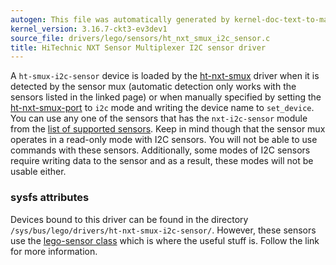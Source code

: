 ```yaml
---
autogen: This file was automatically generated by kernel-doc-text-to-markdown.py
kernel_version: 3.16.7-ckt3-ev3dev1
source_file: drivers/lego/sensors/ht_nxt_smux_i2c_sensor.c
title: HiTechnic NXT Sensor Multiplexer I2C sensor driver
---
```


A `ht-smux-i2c-sensor` device is loaded by the [ht-nxt-smux] driver
when it is detected by the sensor mux (automatic detection only works with
the sensors listed in the linked page) or when manually specified by setting
the [ht-nxt-smux-port] to `i2c` mode and writing the device name to
`set_device`. You can use any one of the sensors that has the `nxt-i2c-sensor`
module from the [list of supported sensors]. Keep in mind though that the
sensor mux operates in a read-only mode with I2C sensors. You will not be
able to use commands with these sensors. Additionally, some modes of I2C
sensors require writing data to the sensor and as a result, these modes will
not be usable either.

### sysfs attributes

Devices bound to this driver can be found in the directory
`/sys/bus/lego/drivers/ht-nxt-smux-i2c-sensor/`. However, these sensors use
the [lego-sensor class] which is where the useful stuff is. Follow the link
for more information.

[ht-nxt-smux]: /docs/sensors/hitechnic-nxt-sensor-multiplexer
[ht-nxt-smux-port]: /docs/ports/ht-nxt-smux-port
[list of supported sensors]: /docs/sensors#supported-sensors
[lego-sensor class]: ../lego-sensor-class

